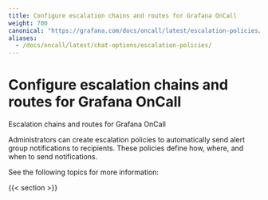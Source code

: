 ```yaml
---
title: Configure escalation chains and routes for Grafana OnCall
weight: 700
canonical: "https://grafana.com/docs/oncall/latest/escalation-policies/"
aliases:
  - /docs/oncall/latest/chat-options/escalation-policies/
---
```



# Configure escalation chains and routes for Grafana OnCall 

Escalation chains and routes for Grafana OnCall

Administrators can create escalation policies to automatically send alert group notifications to recipients. These policies define how, where, and when to send notifications.

See the following topics for more information:

{{< section >}}
